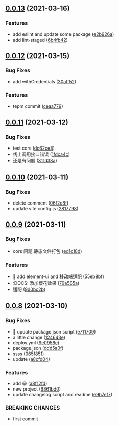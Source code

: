 ## [0.0.13](https://github.com/longer008/baohe/compare/v0.0.12...v0.0.13) (2021-03-16)

### Features

- add eslint and update some package ([e2b926a](https://github.com/longer008/baohe/commit/e2b926a466063ad05c6136f0f5997b5de7d0604a))
- add lint-staged ([6b4fb42](https://github.com/longer008/baohe/commit/6b4fb420c906dafe16e9b3013311bcbd35424624))

## [0.0.12](https://github.com/longer008/baohe/compare/v0.0.11...v0.0.12) (2021-03-15)

### Bug Fixes

- add withCredentials ([30aff52](https://github.com/longer008/baohe/commit/30aff5233828a9521aba181e052a46d8357f4beb))

### Features

- tepm commit ([ceaa779](https://github.com/longer008/baohe/commit/ceaa77920b329e73f693bff0e17f99b29f0a9dd2))

## [0.0.11](https://github.com/longer008/baohe/compare/v0.0.10...v0.0.11) (2021-03-12)

### Bug Fixes

- test cors ([dc62ce8](https://github.com/longer008/baohe/commit/dc62ce8084aa8ff2288410a778449d66cce96d3a))
- 线上调用接口错误 ([1fdca4c](https://github.com/longer008/baohe/commit/1fdca4c9fbe2f7c32e4abca71b4c65c74da6d563))
- 还是有问题 ([311d38a](https://github.com/longer008/baohe/commit/311d38a3fa6554964e9e2131e5bf7d0c98165cab))

## [0.0.10](https://github.com/longer008/baohe/compare/v0.0.9...v0.0.10) (2021-03-11)

### Bug Fixes

- delete comment ([06f2e8f](https://github.com/longer008/baohe/commit/06f2e8fc52313122a552df679ee8b554252ed57f))
- update vite.config.js ([2817798](https://github.com/longer008/baohe/commit/281779814378f7af486803da517d4e7863df1f22))

## [0.0.9](https://github.com/longer008/baohe/compare/v0.0.8...v0.0.9) (2021-03-11)

### Bug Fixes

- cors 问题,静态文件打包 ([ed1c18d](https://github.com/longer008/baohe/commit/ed1c18d5206cf2ccad9314be2b1aaf964be8c190))

### Features

- :apple: add element-ui and 移动端适配 ([55eb8bf](https://github.com/longer008/baohe/commit/55eb8bf16d32d04b533f115a2a2ed369a56bcfff))
- :DOCS: 添加樱花效果 ([79a585a](https://github.com/longer008/baohe/commit/79a585a989f3a6bfb0262b916eb3a131a53ebbec))
- 适配 ([9d0bc2b](https://github.com/longer008/baohe/commit/9d0bc2b48ae6719d43c163c3d1cb075af2e8a2a8))

## [0.0.8](https://github.com/longer008/baohe/compare/6861bd0d9a6b8fcad920df05c8e97912d53d96bf...v0.0.8) (2021-03-10)

### Bug Fixes

- :apple: update package.json script ([e711709](https://github.com/longer008/baohe/commit/e711709d3ae10af4459dccce4b3a101ab4d62524))
- a little change ([124643e](https://github.com/longer008/baohe/commit/124643ef97b6a957b9c8c55300c85d19c7802296))
- deploy.yml ([9e0958e](https://github.com/longer008/baohe/commit/9e0958ec537f6e0c7edd064101c5a9c0f92a5d18))
- package.json ([ddd5a0f](https://github.com/longer008/baohe/commit/ddd5a0fab04ec807949d180a170d7db189cd31f8))
- ssss ([065f851](https://github.com/longer008/baohe/commit/065f85134ff7aa9692f9769372590bb758acd384))
- update ([a8cfd04](https://github.com/longer008/baohe/commit/a8cfd048299d47e08d6ac02c2a112e30792165e7))

### Features

- add 😀 ([a8f12fd](https://github.com/longer008/baohe/commit/a8f12fd97c366a889511c286471c4ca0ebaacff5))
- new project ([6861bd0](https://github.com/longer008/baohe/commit/6861bd0d9a6b8fcad920df05c8e97912d53d96bf))
- update changelog script and readme ([e9b7ef7](https://github.com/longer008/baohe/commit/e9b7ef7ef9ac758ae5c5ab2a101569c67548c93e))

### BREAKING CHANGES

- first commit
